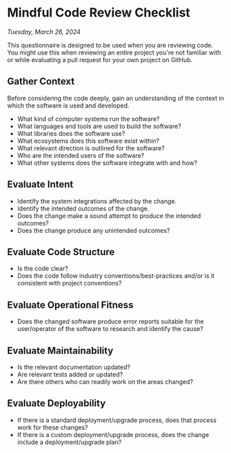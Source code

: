 # Mindful Code Review Checklist

*Tuesday, March 26, 2024*

This questionnaire is designed to be used when you are reviewing code. You might use this when reviewing an entire project you're not familiar with or while evaluating a pull request for your own project on GitHub.

## Gather Context

Before considering the code deeply, gain an understanding of the context in which the software is used and developed.

* What kind of computer systems run the software?
* What languages and tools are used to build the software?
* What libraries does the software use?
* What ecosystems does this software exist within?
* What relevant direction is outlined for the software?
* Who are the intended users of the software?
* What other systems does the software integrate with and how?

## Evaluate Intent

* Identify the system integrations affected by the change.
* Identify the intended outcomes of the change.
* Does the change make a sound attempt to produce the intended outcomes?
* Does the change produce any unintended outcomes?

## Evaluate Code Structure

* Is the code clear?
* Does the code follow industry conventions/best-practices and/or is it consistent with project conventions?

## Evaluate Operational Fitness

* Does the changed software produce error reports suitable for the user/operator of the software to research and identify the cause?

## Evaluate Maintainability

* Is the relevant documentation updated?
* Are relevant tests added or updated?
* Are there others who can readily work on the areas changed?

## Evaluate Deployability

* If there is a standard deployment/upgrade process, does that process work for these changes?
* If there is a custom deployment/upgrade process, does the change include a deployment/upgrade plan?
